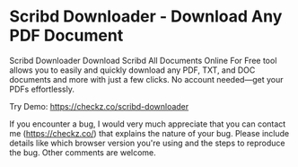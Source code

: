 # Scribd Downloader - Download Any PDF Document
Scribd Downloader Download Scribd All Documents Online For Free tool allows you to easily and quickly download any PDF, TXT, and DOC documents and more with just a few clicks. No account needed—get your PDFs effortlessly.

Try Demo: https://checkz.co/scribd-downloader

If you encounter a bug, I would very much appreciate that you can contact me (https://checkz.co/) that explains the nature of your bug. Please include details like which browser version you're using and the steps to reproduce the bug. Other comments are welcome.
